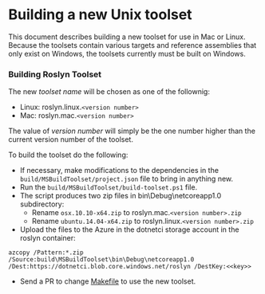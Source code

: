 Building a new Unix toolset
====
This document describes building a new toolset for use in Mac or Linux.
Because the toolsets contain various targets and reference assemblies that
only exist on Windows, the toolsets currently must be built on Windows.

### Building Roslyn Toolset
The new *toolset name* will be chosen as one of the follownig:

- Linux: roslyn.linux.`<version number>`
- Mac: roslyn.mac.`<version number>`

The value of *version number* will simply be the one number higher than the current version number of the toolset.  

To build the toolset do the following:

- If necessary, make modifications to the dependencies in the 
 `build/MSBuildToolset/project.json` file to bring in anything new.
- Run the `build/MSBuildToolset/build-toolset.ps1` file.
- The script produces two zip files in bin\Debug\netcoreapp1.0 subdirectory:
    - Rename `osx.10.10-x64.zip` to roslyn.mac.`<version number>.zip`
    - Rename `ubuntu.14.04-x64.zip` to roslyn.linux.`<version number>.zip`
- Upload the files to the Azure in the dotnetci storage account in the roslyn container:

```
azcopy /Pattern:*.zip /Source:build\MSBuildToolset\bin\Debug\netcoreapp1.0 /Dest:https://dotnetci.blob.core.windows.net/roslyn /DestKey:<<key>>
```

- Send a PR to change [Makefile](https://github.com/dotnet/roslyn/blob/master/Makefile) to use the new toolset.  
